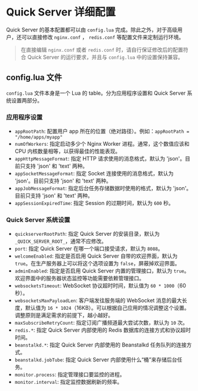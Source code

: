 # Quick Server 详细配置

Quick Server 的基本配置都可以由 `config.lua` 完成。除此之外，对于高级用户，还可以直接修改 `nginx.conf` ， `redis.conf` 等配置文件来定制运行环境。

> 在直接编辑 `nginx.conf` 或者 `redis.conf` 时，请自行保证修改后的配置符合 Quick Server 的运行要求，并且与 `config.lua` 中的设置保持兼容。

## config.lua 文件

`config.lua` 文件本身是一个 Lua 的 table。分为应用程序设置和 Quick Server 系统设置两部分。

### 应用程序设置

-   `appRootPath`: 配置用户 app 所在的位置（绝对路径）。例如：`appRootPath = "/home/apps/myapp"`
-   `numOfWorkers`: 指定启动多少个 Nginx Worker 进程。通常，这个数值应该和 CPU 内核数量相等，以获得最佳的性能表现。
-   `appHttpMessageFormat`: 指定 HTTP 请求使用的消息格式，默认为 'json'。目前只支持 'json' 和 'text' 两种。
-   `appSocketMessageFormat`: 指定 Socket 连接使用的消息格式，默认为 'json'。目前只支持 'json' 和 'text' 两种。
-   `appJobMessageFormat`: 指定后台任务存储数据时使用的格式，默认为 'json'。目前只支持 'json' 和 'text' 两种。
-   `appSessionExpiredTime`: 指定 Session 的过期时间，默认为 `600` 秒。


### Quick Server 系统设置

-   `quickserverRootPath`: 指定 Quick Server 的安装目录，默认为 `_QUICK_SERVER_ROOT_`，通常不应修改。
-   `port`: 指定 Quick Server 在哪一个端口接受请求，默认为 `8088`。
-   `welcomeEnabled`: 指定是否启用 Quick Server 自带的欢迎界面，默认为 `true`。在生产服务器上可以将这个选项设置为 `false`，屏蔽掉欢迎界面。
-   `adminEnabled`: 指定是否启用 Quick Server 内置的管理接口，默认为 `true`。欢迎界面中的服务器状态监控等功能需要依赖管理接口。
-   `websocketsTimeout`: WebSocket 协议超时时间，默认值为 `60 * 1000`（60秒）。
-   `websocketsMaxPayloadLen`: 客户端发往服务端的 WebSocket 消息的最大长度，默认值为 `16 * 1024`（16KB）。可以根据自己应用的情况调整这个设置。调整原则是满足需求的前提下，越小越好。
-   `maxSubscribeRetryCount`: 指定订阅广播频道最大尝试次数，默认为 `10` 次。
-   `redis.*`: 指定 Quick Server 内部使用的 Redis 数据库的连接方式和协议超时时间。
-   `beanstalkd.*`: 指定 Quick Server 内部使用的 Beanstalkd 任务队列的连接方式。
-   `beanstalkd.jobTube`: 指定 Quick Server 内部使用什么“桶”来存储后台任务。
-   `monitor.process`: 指定管理接口要监控的进程。
-   `monitor.interval`: 指定监控数据刷新的频率。

